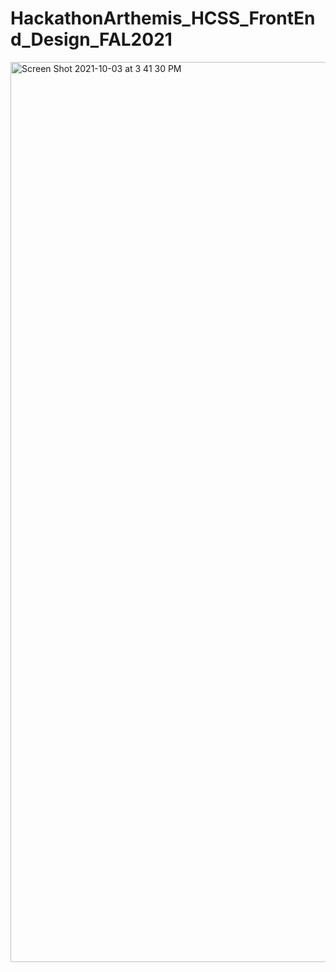 # HackathonArthemis_HCSS_FrontEnd_Design_FAL2021
<img width="1440" alt="Screen Shot 2021-10-03 at 3 41 30 PM" src="https://user-images.githubusercontent.com/88290570/135771382-cdc3c922-a1ea-4946-8c10-aeb8fadac4bc.png">
